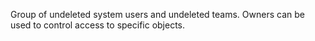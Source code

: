 Group of undeleted system users and undeleted teams. Owners can be used to control access to specific objects.